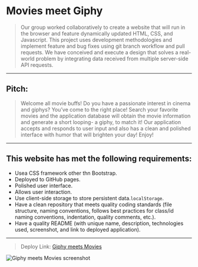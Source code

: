 # Movies meet Giphy

> Our group worked collaboratively to create a website that will run in the browser and feature dynamically updated HTML, CSS, and Javascript. This project uses development methodologies and implement feature and bug fixes using git branch workflow and pull requests. We have conceived and execute a design that solves a real-world problem by integrating data received from multiple server-side API requests. 

---------------------------------------------------------------------------------------------
## Pitch:

> Welcome all movie buffs! Do you have a passionate interest in cinema and giphys? You’ve come to the right place! Search your favorite movies and the application database will obtain the movie information and generate a short looping- a giphy, to match it! Our application accepts and responds to user input and also has a clean and polished interface with humor that will brighten your day! Enjoy!

----------------------------------------------------------------------------------------------
## This website has met the following requirements:

* Usea CSS framework other thn Bootstrap.
* Deployed to GitHub pages. 
* Polished user interface.
* Allows user interaction.
* Use client-side storage to store persistent data.`localStorage`.
* Have a clean repository that meets quality coding standards (file structure, naming conventions, follows best practices for class/id naming conventions, indentation, quality comments, etc.).
* Have a quality README (with unique name, description, technologies used, screenshot, and link to deployed application).

----------------------------------------------------------------------------------------------------------------


> Deploy Link: [Giphy meets Movies](https://hayvant.github.io/giphymeetsmovies/)


![Giphy meets Movies screenshot](-------)

